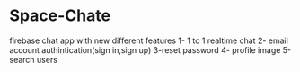 # Space-Chate
firebase chat app with new  different features
1- 1 to 1 realtime chat
2- email account authintication(sign in,sign up)
3-reset password
4- profile image
5-search users
